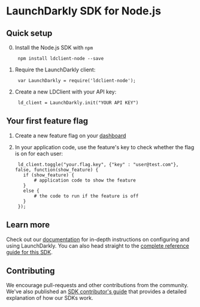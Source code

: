 LaunchDarkly SDK for Node.js
===========================

Quick setup
-----------

0. Install the Node.js SDK with `npm`

        npm install ldclient-node --save

1. Require the LaunchDarkly client:

        var LaunchDarkly = require('ldclient-node');


2. Create a new LDClient with your API key:

        ld_client = LaunchDarkly.init("YOUR API KEY")

Your first feature flag
-----------------------

1. Create a new feature flag on your [dashboard](https://app.launchdarkly.com)
2. In your application code, use the feature's key to check whether the flag is on for each user:

        ld_client.toggle("your.flag.key", {"key" : "user@test.com"}, false, function(show_feature) {
          if (show_feature) {
              # application code to show the feature
          }
          else {
              # the code to run if the feature is off 
          }
        });


Learn more
-----------

Check out our [documentation](http://docs.launchdarkly.com) for in-depth instructions on configuring and using LaunchDarkly. You can also head straight to the [complete reference guide for this SDK](http://docs.launchdarkly.com/v1.0/docs/node-sdk-reference).

Contributing
------------

We encourage pull-requests and other contributions from the community. We've also published an [SDK contributor's guide](http://docs.launchdarkly.com/v1.0/docs/sdk-contributors-guide) that provides a detailed explanation of how our SDKs work.